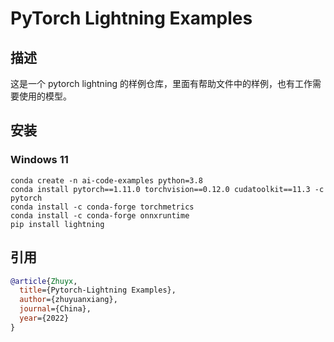 # PyTorch Lightning Examples

## 描述

这是一个 pytorch lightning 的样例仓库，里面有帮助文件中的样例，也有工作需要使用的模型。

## 安装

### Windows 11

```shell
conda create -n ai-code-examples python=3.8
conda install pytorch==1.11.0 torchvision==0.12.0 cudatoolkit==11.3 -c pytorch
conda install -c conda-forge torchmetrics
conda install -c conda-forge onnxruntime
pip install lightning
```

## 引用

```bibtex
@article{Zhuyx,
  title={Pytorch-Lightning Examples},
  author={zhuyuanxiang},
  journal={China},
  year={2022}
}
```
